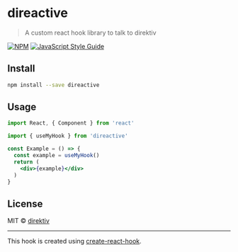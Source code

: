 # direactive

> A custom react hook library to talk to direktiv

[![NPM](https://img.shields.io/npm/v/direactive.svg)](https://www.npmjs.com/package/direactive) [![JavaScript Style Guide](https://img.shields.io/badge/code_style-standard-brightgreen.svg)](https://standardjs.com)

## Install

```bash
npm install --save direactive
```

## Usage

```jsx
import React, { Component } from 'react'

import { useMyHook } from 'direactive'

const Example = () => {
  const example = useMyHook()
  return (
    <div>{example}</div>
  )
}
```

## License

MIT © [direktiv](https://github.com/direktiv)

---

This hook is created using [create-react-hook](https://github.com/hermanya/create-react-hook).
